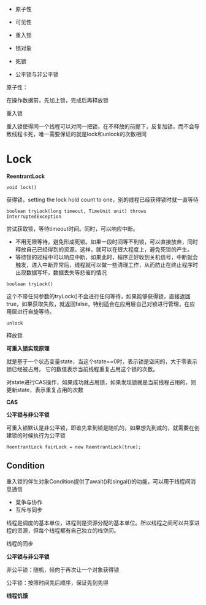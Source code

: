* 原子性

* 可见性

* 重入锁
* 锁对象
* 死锁
* 公平锁与非公平锁



原子性：

在操作数据前，先加上锁，完成后再释放锁



重入锁

重入锁使得同一个线程可以对同一把锁，在不释放的前提下，反复加锁，而不会导致线程卡死，唯一需要保证的就是lock和unlock的次数相同



# Lock





**ReentrantLock**



`void lock()`

获得锁，setting the lock hold count to one，别的线程已经获得锁时就一直等待



`boolean tryLock(long timeout, TimeUnit unit) throws InterruptedException`

尝试获取锁，等待timeout时间。同时，可以响应中断。

* 不用无限等待，避免形成死锁。如果一段时间等不到锁，可以直接放弃，同时释放自己已经得到的资源。这样，就可以在很大程度上，避免死锁的产生。
* 等待锁的过程中可以响应中断，如果此时，程序正好收到关机信号，中断就会触发，进入中断异常后，线程就可以做一些清理工作，从而防止在终止程序时出现数据写坏，数据丢失等悲催的情况



`boolean tryLock()`

这个不带任何参数的tryLock()不会进行任何等待，如果能够获得锁，直接返回true，如果获取失败，就返回false，特别适合在应用层自己对锁进行管理，在应用层进行自旋等待。



`unlock`



释放锁



**可重入锁实现原理**

就是基于一个状态变量state，当这个state==0时，表示锁是空闲的，大于零表示锁已经被占用， 它的数值表示当前线程重复占用这个锁的次数。

对state进行CAS操作，如果成功就占用锁，如果发现锁就是当前线程占用的，则更新state，表示重复占用的次数



**CAS**



**公平锁与非公平锁**

可重入锁默认是非公平锁，即谁先拿到锁是随机的，如果想先到咸的，就需要在创建锁的时候执行为公平锁

`ReentrantLock fairLock = new ReentrantLock(true);`



## **Condition**



重入锁的伴生对象Condition提供了await()和singal()的功能，可以用于线程间消息通信





* 竞争与协作
* 互斥与同步



线程是调度的基本单位，进程则是资源分配的基本单位。所以线程之间可以共享进程的资源，但每个线程都有自己独立的栈空间。



线程的同步







**公平锁与非公平锁**

非公平锁：随机，倾向于再次让一个对象获得锁

公平锁：按照时间先后顺序，保证先到先得



**线程饥饿**













































































